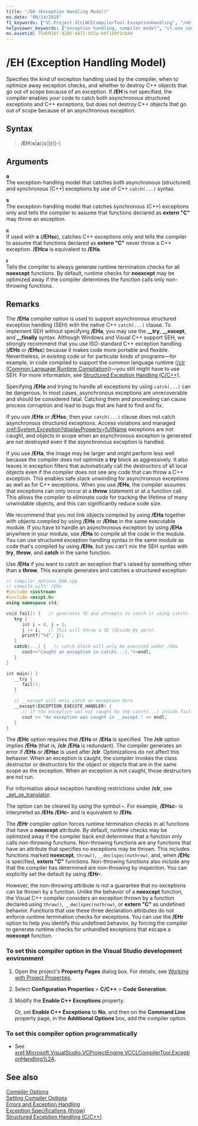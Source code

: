 ```yaml
---
title: "/EH (Exception Handling Model)"
ms.date: "08/14/2018"
f1_keywords: ["VC.Project.VCCLWCECompilerTool.ExceptionHandling", "/eh", "VC.Project.VCCLCompilerTool.ExceptionHandling"]
helpviewer_keywords: ["exception handling, compiler model", "cl.exe compiler, exception handling", "EH compiler option [C++]", "-EH compiler option [C++]", "/EH compiler option [C++]"]
ms.assetid: 754b916f-d206-4472-b55a-b6f1b0f2cb4d
---
```

# /EH (Exception Handling Model)

Specifies the kind of exception handling used by the compiler, when to optimize away exception checks, and whether to destroy C++ objects that go out of scope because of an exception. If **/EH** is not specified, the compiler enables your code to catch both asynchronous structured exceptions and C++ exceptions, but does not destroy C++ objects that go out of scope because of an asynchronous exception.

## Syntax

> **/EH**{**s**|**a**}[**c**][**r**][**-**]

## Arguments

**a**<br/>
The exception-handling model that catches both asynchronous (structured) and synchronous (C++) exceptions by use of C++ `catch(...)` syntax.

**s**<br/>
The exception-handling model that catches synchronous (C++) exceptions only and tells the compiler to assume that functions declared as **extern "C"** may throw an exception.

**c**<br/>
If used with **s** (**/EHsc**), catches C++ exceptions only and tells the compiler to assume that functions declared as **extern "C"** never throw a C++ exception. **/EHca** is equivalent to **/EHa**.

**r**<br/>
Tells the compiler to always generate runtime termination checks for all **noexcept** functions. By default, runtime checks for **noexcept** may be optimized away if the compiler determines the function calls only non-throwing functions.

## Remarks

The **/EHa** compiler option is used to support asynchronous structured exception handling (SEH) with the native C++ `catch(...)` clause. To implement SEH without specifying **/EHa**, you may use the **__try**, **__except**, and **__finally** syntax. Although Windows and Visual C++ support SEH, we strongly recommend that you use ISO-standard C++ exception handling (**/EHs** or **/EHsc**) because it makes code more portable and flexible. Nevertheless, in existing code or for particular kinds of programs—for example, in code compiled to support the common language runtime ([/clr (Common Language Runtime Compilation)](../../build/reference/clr-common-language-runtime-compilation.md))—you still might have to use SEH. For more information, see [Structured Exception Handling (C/C++)](../../cpp/structured-exception-handling-c-cpp.md).

Specifying **/EHa** and trying to handle all exceptions by using `catch(...)` can be dangerous. In most cases, asynchronous exceptions are unrecoverable and should be considered fatal. Catching them and proceeding can cause process corruption and lead to bugs that are hard to find and fix.

If you use **/EHs** or **/EHsc**, then your `catch(...)` clause does not catch asynchronous structured exceptions. Access violations and managed <xref:System.Exception?displayProperty=fullName> exceptions are not caught, and objects in scope when an asynchronous exception is generated are not destroyed even if the asynchronous exception is handled.

If you use **/EHa**, the image may be larger and might perform less well because the compiler does not optimize a **try** block as aggressively. It also leaves in exception filters that automatically call the destructors of all local objects even if the compiler does not see any code that can throw a C++ exception. This enables safe stack unwinding for asynchronous exceptions as well as for C++ exceptions. When you use **/EHs**, the compiler assumes that exceptions can only occur at a **throw** statement or at a function call. This allows the compiler to eliminate code for tracking the lifetime of many unwindable objects, and this can significantly reduce code size.

We recommend that you not link objects compiled by using **/EHa** together with objects compiled by using **/EHs** or **/EHsc** in the same executable module. If you have to handle an asynchronous exception by using **/EHa** anywhere in your module, use **/EHa** to compile all the code in the module. You can use structured exception handling syntax in the same module as code that's compiled by using **/EHs**, but you can’t mix the SEH syntax with **try**, **throw**, and **catch** in the same function.

Use **/EHa** if you want to catch an exception that's raised by something other than a **throw**. This example generates and catches a structured exception:

```cpp
// compiler_options_EHA.cpp
// compile with: /EHa
#include <iostream>
#include <excpt.h>
using namespace std;

void fail() {   // generates SE and attempts to catch it using catch(...)
   try {
      int i = 0, j = 1;
      j /= i;   // This will throw a SE (divide by zero).
      printf("%d", j);
   }
   catch(...) {   // catch block will only be executed under /EHa
      cout<<"Caught an exception in catch(...)."<<endl;
   }
}

int main() {
   __try {
      fail();
   }

   // __except will only catch an exception here
   __except(EXCEPTION_EXECUTE_HANDLER) {
      // if the exception was not caught by the catch(...) inside fail()
      cout << "An exception was caught in __except." << endl;
   }
}
```

The **/EHc** option requires that **/EHs** or **/EHa** is specified. The **/clr** option implies **/EHa** (that is, **/clr** **/EHa** is redundant). The compiler generates an error if **/EHs** or **/EHsc** is used after **/clr**. Optimizations do not affect this behavior. When an exception is caught, the compiler invokes the class destructor or destructors for the object or objects that are in the same scope as the exception. When an exception is not caught, those destructors are not run.

For information about exception handling restrictions under **/clr**, see [_set_se_translator](../../c-runtime-library/reference/set-se-translator.md).

The option can be cleared by using the symbol **-**. For example, **/EHsc-** is interpreted as **/EHs** **/EHc-** and is equivalent to **/EHs**.

The **/EHr** compiler option forces runtime termination checks in all functions that have a **noexcept** attribute. By default, runtime checks may be optimized away if the compiler back end determines that a function only calls *non-throwing* functions. Non-throwing functions are any functions that have an attribute that specifies no exceptions may be thrown. This includes functions marked **noexcept**, `throw()`, `__declspec(nothrow)`, and, when **/EHc** is specified, **extern "C"** functions. Non-throwing functions also include any that the compiler has determined are non-throwing by inspection. You can explicitly set the default by using **/EHr-**.

However, the non-throwing attribute is not a guarantee that no exceptions can be thrown by a function. Unlike the behavior of a **noexcept** function, the Visual C++ compiler considers an exception thrown by a function declared using `throw()`, `__declspec(nothrow)`, or **extern "C"** as undefined behavior. Functions that use these three declaration attributes do not enforce runtime termination checks for exceptions. You can use the **/EHr** option to help you identify this undefined behavior, by forcing the compiler to generate runtime checks for unhandled exceptions that escape a **noexcept** function.

### To set this compiler option in the Visual Studio development environment

1. Open the project's **Property Pages** dialog box. For details, see [Working with Project Properties](../../ide/working-with-project-properties.md).

1. Select **Configuration Properties** > **C/C++** > **Code Generation**.

1. Modify the **Enable C++ Exceptions** property.

   Or, set **Enable C++ Exceptions** to **No**, and then on the **Command Line** property page, in the **Additional Options** box, add the compiler option.

### To set this compiler option programmatically

- See <xref:Microsoft.VisualStudio.VCProjectEngine.VCCLCompilerTool.ExceptionHandling%2A>.

## See also

[Compiler Options](../../build/reference/compiler-options.md)<br/>
[Setting Compiler Options](../../build/reference/setting-compiler-options.md)<br/>
[Errors and Exception Handling](../../cpp/errors-and-exception-handling-modern-cpp.md)<br/>
[Exception Specifications (throw)](../../cpp/exception-specifications-throw-cpp.md)<br/>
[Structured Exception Handling (C/C++)](../../cpp/structured-exception-handling-c-cpp.md)
